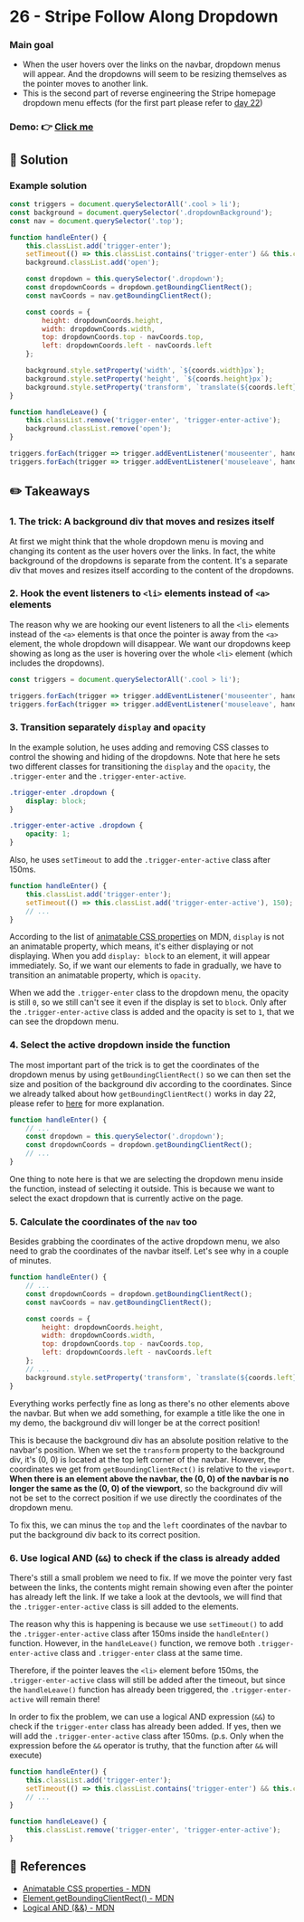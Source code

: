 # 26 - Stripe Follow Along Dropdown

### Main goal

- When the user hovers over the links on the navbar, dropdown menus will appear. And the dropdowns will seem to be resizing themselves as the pointer moves to another link.
- This is the second part of reverse engineering the Stripe homepage dropdown menu effects (for the first part please refer to [day 22](https://github.com/KellyCHI22/JavaScript30/tree/main/22-Follow-Along-Link-Highlighter))


### Demo: 👉 [Click me](https://kellychi22.github.io/JavaScript30/26-Stripe-Follow-Along-Nav/) 

## :pushpin: Solution
### Example solution

```javascript
const triggers = document.querySelectorAll('.cool > li');
const background = document.querySelector('.dropdownBackground');
const nav = document.querySelector('.top');

function handleEnter() {
    this.classList.add('trigger-enter');
    setTimeout(() => this.classList.contains('trigger-enter') && this.classList.add('trigger-enter-active'), 150);
    background.classList.add('open');

    const dropdown = this.querySelector('.dropdown');
    const dropdownCoords = dropdown.getBoundingClientRect();
    const navCoords = nav.getBoundingClientRect();

    const coords = {
        height: dropdownCoords.height,
        width: dropdownCoords.width,
        top: dropdownCoords.top - navCoords.top,
        left: dropdownCoords.left - navCoords.left
    };

    background.style.setProperty('width', `${coords.width}px`);
    background.style.setProperty('height', `${coords.height}px`);
    background.style.setProperty('transform', `translate(${coords.left}px, ${coords.top}px)`);
}

function handleLeave() {
    this.classList.remove('trigger-enter', 'trigger-enter-active');
    background.classList.remove('open');
}

triggers.forEach(trigger => trigger.addEventListener('mouseenter', handleEnter));
triggers.forEach(trigger => trigger.addEventListener('mouseleave', handleLeave));
```

## :pencil2: Takeaways

### 1. The trick: A background div that moves and resizes itself

At first we might think that the whole dropdown menu is moving and changing its content as the user hovers over the links. In fact, the white background of the dropdowns is separate from the content. It's a separate div that moves and resizes itself according to the content of the dropdowns. 

### 2. Hook the event listeners to `<li>` elements instead of `<a>` elements
The reason why we are hooking our event listeners to all the `<li>` elements instead of the `<a>` elements is that once the pointer is away from the `<a>` element, the whole dropdown will disappear. We want our dropdowns keep showing as long as the user is hovering over the whole `<li>` element (which includes the dropdowns). 

```javascript
const triggers = document.querySelectorAll('.cool > li');

triggers.forEach(trigger => trigger.addEventListener('mouseenter', handleEnter));
triggers.forEach(trigger => trigger.addEventListener('mouseleave', handleLeave));
```

### 3. Transition separately `display` and `opacity` 
In the example solution, he uses adding and removing CSS classes to control the showing and hiding of the dropdowns. Note that here he sets two different classes for transitioning the `display` and the `opacity`, the `.trigger-enter` and the `.trigger-enter-active`.

```css
.trigger-enter .dropdown {
    display: block;
}

.trigger-enter-active .dropdown {
    opacity: 1;
}
```
Also, he uses `setTimeout` to add the `.trigger-enter-active` class after 150ms.

```javascript
function handleEnter() {
    this.classList.add('trigger-enter');
    setTimeout(() => this.classList.add('trigger-enter-active'), 150);
    // ...
}
```
According to the list of [animatable CSS properties](https://developer.mozilla.org/en-US/docs/Web/CSS/CSS_animated_properties) on MDN, `display` is not an animatable property, which means, it's either displaying or not displaying. When you add `display: block` to an element, it will appear immediately. So, if we want our elements to fade in gradually, we have to transition an animatable property, which is `opacity`. 

When we add the `.trigger-enter` class to the dropdown menu, the opacity is still `0`, so we still can't see it even if the display is set to `block`. Only after the `.trigger-enter-active` class is added and the opacity is set to `1`, that we can see the dropdown menu.

### 4. Select the active dropdown inside the function
The most important part of the trick is to get the coordinates of the dropdown menus by using `getBoundingClientRect()` so we can then set the size and position of the background div according to the coordinates. Since we already talked about how `getBoundingClientRect()` works in day 22, please refer to [here]((https://github.com/KellyCHI22/JavaScript30/tree/main/22-Follow-Along-Link-Highlighter)) for more explanation.

```javascript
function handleEnter() {
    // ...
    const dropdown = this.querySelector('.dropdown');
    const dropdownCoords = dropdown.getBoundingClientRect();
    // ...
}
```
One thing to note here is that we are selecting the dropdown menu inside the function, instead of selecting it outside. This is because we want to select the exact dropdown that is currently active on the page. 

### 5. Calculate the coordinates of the `nav` too
Besides grabbing the coordinates of the active dropdown menu, we also need to grab the coordinates of the navbar itself. Let's see why in a couple of minutes.
```javascript
function handleEnter() {
    // ...
    const dropdownCoords = dropdown.getBoundingClientRect();
    const navCoords = nav.getBoundingClientRect();

    const coords = {
        height: dropdownCoords.height,
        width: dropdownCoords.width,
        top: dropdownCoords.top - navCoords.top,
        left: dropdownCoords.left - navCoords.left
    };
    // ...
    background.style.setProperty('transform', `translate(${coords.left}px, ${coords.top}px)`);
}
```

Everything works perfectly fine as long as there's no other elements above the navbar. But when we add something, for example a title like the one in my demo, the background div will longer be at the correct position!


This is because the background div has an absolute position relative to the navbar's position. When we set the `transform` property to the background div, it's (0, 0) is located at the top left corner of the navbar. However, the coordinates we get from `getBoundingClientRect()` is relative to the `viewport`. **When there is an element above the navbar, the (0, 0) of the navbar is no longer the same as the (0, 0) of the viewport**, so the background div will not be set to the correct position if we use directly the coordinates of the dropdown menu.


To fix this, we can minus the `top` and the `left` coordinates of the navbar to put the background div back to its correct position. 


### 6. Use logical AND (`&&`) to check if the class is already added

There's still a small problem we need to fix. If we move the pointer very fast between the links, the contents might remain showing even after the pointer has already left the link. If we take a look at the devtools, we will find that the `.trigger-enter-active` class is sill added to the elements. 


The reason why this is happening is because we use `setTimeout()` to add the `.trigger-enter-active` class after 150ms inside the `handleEnter()` function. However, in the `handleLeave()` function, we remove both `.trigger-enter-active` class and `.trigger-enter` class at the same time. 

Therefore, if the pointer leaves the `<li>` element before 150ms, the `.trigger-enter-active` class will still be added after the timeout, but since the `handleLeave()` function has already been triggered, the `.trigger-enter-active` will remain there!

In order to fix the problem, we can use a logical AND expression (`&&`) to check if the `trigger-enter` class has already been added. If yes, then we will add the `.trigger-enter-active` class after 150ms. (p.s. Only when the expression before the `&&` operator is truthy, that the function after `&&` will execute)

```javascript
function handleEnter() {
    this.classList.add('trigger-enter');
    setTimeout(() => this.classList.contains('trigger-enter') && this.classList.add('trigger-enter-active'), 150);
    // ...
}

function handleLeave() {
    this.classList.remove('trigger-enter', 'trigger-enter-active');
}
```

## :book: References
* [Animatable CSS properties - MDN](https://developer.mozilla.org/en-US/docs/Web/CSS/CSS_animated_properties)
* [Element.getBoundingClientRect() - MDN](https://developer.mozilla.org/en-US/docs/Web/API/Element/getBoundingClientRect)
* [Logical AND (&&) - MDN](https://developer.mozilla.org/en-US/docs/Web/JavaScript/Reference/Operators/Logical_AND)